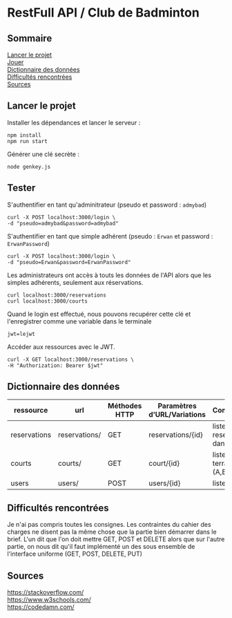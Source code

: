 # RestFull API / Club de Badminton

## Sommaire

[Lancer le projet](#lancer-le-projet)<br>
[Jouer](#tester)<br>
[Dictionnaire des données](#dictionnaire-des-données)<br>
[Difficultés rencontrées](#difficultés-rencontrées)<br>
[Sources](#sources)<br>

## Lancer le projet

Installer les dépendances et lancer le serveur :
```
npm install
npm run start
```

Générer une clé secrète :
```
node genkey.js
```

## Tester

S'authentifier en tant qu'adminitrateur (pseudo et password : `admybad`)
```
curl -X POST localhost:3000/login \
-d "pseudo=admybad&password=admybad"
```
S'authentifier en tant que simple adhérent (pseudo : `Erwan` et password : `ErwanPassword`)
```
curl -X POST localhost:3000/login \
-d "pseudo=Erwan&password=ErwanPassword"
```
Les administrateurs ont accès à touts les données de l'API alors que les simples adhérents, seulement aux réservations.
```
curl localhost:3000/reservations
curl localhost:3000/courts
```
Quand le login est effectué, nous pouvons recupérer cette clé et l'enregistrer comme une variable dans le terminale
```
jwt=lejwt
```
Accéder aux ressources avec le JWT.
```
curl -X GET localhost:3000/reservations \
-H "Authorization: Bearer $jwt"
```

## Dictionnaire des données

| ressource   | url          | Méthodes HTTP | Paramètres d’URL/Variations | Commentaires                                                   |
| ----------- | ------------ | ------------- | --------------------------- | -------------------------------------------------------------- |
| reservations | reservations/ | GET           | reservations/{id}            | liste des reservations dans le club                           |
| courts      | courts/      | GET           | court/{id}                 | liste des terrains (A,B,C,D) |
| users      | users/      | POST           | users/{id}                 | liste des users    |
     

## Difficultés rencontrées
Je n'ai pas compris toutes les consignes. Les contraintes du cahier des charges ne disent pas la même chose que la partie bien démarrer dans le brief. L'un dit que l'on doit mettre GET, POST et DELETE alors que sur l'autre partie, on nous dit qu'il faut implémenté un des sous ensemble de l'interface uniforme (GET, POST, DELETE, PUT)

## Sources

https://stackoverflow.com/<br>
https://www.w3schools.com/<br>
https://codedamn.com/